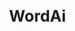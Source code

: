 ---
layout: list
title: WordAi
desc: WordAi module for ProcessWire. Automatically Rewrites Entire Sentences and Paragraphs...
link: https://github.com/kreativan/SpriteCreator
---